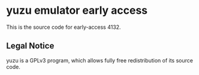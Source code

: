 yuzu emulator early access
=============

This is the source code for early-access 4132.

## Legal Notice

yuzu is a GPLv3 program, which allows fully free redistribution of its source code.